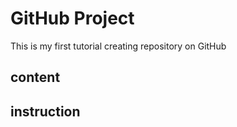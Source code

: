 # GitHub Project
This is my first tutorial creating repository on GitHub

## content

## instruction
